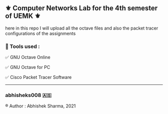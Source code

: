 ## :fleur_de_lis: Computer Networks Lab for the 4th semester of UEMK :fleur_de_lis:
here in this repo I will upload all the octave files and also the packet tracer configurations of the assignments

### :large_orange_diamond: Tools used :
:white_check_mark: GNU Octave Online

:white_check_mark: GNU Octave for PC

:white_check_mark: Cisco Packet Tracer Software

******************************************************
### abhisheks008 :american_samoa:
:registered: Author : Abhishek Sharma, 2021
